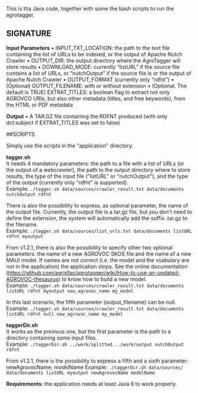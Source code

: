 This is tha Java code, together with some the bash scripts to run the agrotagger. 

## SIGNATURE  
  
**Input Parameters**
•	INPUT_TXT_LOCATION: the path to the text file containing the list of URLs to be indexed, or the output of Apache Nutch Crawler
•	OUTPUT_DIR: the output directory where the AgroTagger will store results
•	DOWNLOAD_MODE: currently “listURL” if the source file contains a list of URLs, or “nutchOutput” if the source file is or the output of Apache Nutch Crawler
•	OUTPUT_FORMAT (currently only “rdfnt”)
•	(Optional) OUTPUT_FILENAME: with or without extension
•	(Optional. The default is TRUE) EXTRAT_TITLES: a boolean flag to extract not only AGROVCO URIs, but also other metadata (titles, and free keywords), from the HTML or PDF metadata
  
**Output**
•	A TAR.GZ file containing the RDFNT produced (with only dct:subject if EXTRAT_TITLES was set to false)


##SCRIPTS  

Simply use the scripts in the "application" directory:

**tagger.sh**  
It needs 4 mandatory parameters: the path to a file with a list of URLs (or the output of a webcrawler), the path to the output directory where to store results, the type of the input file ("listURL" or "nutchOutput"), and the type of the output (currently only "rdfnt" is supported).  
Example: ``./tagger.sh data/sources/crawler_result.txt data/documents nutchOutput rdfnt``  
  
There is also the possibility to express, as optional parameter, the name of the output file. Currently, the output file is a tar.gz file, but you don't need to define the extension, the system will automatically add the suffix .tar.gz to the filename.  
Example: ``./tagger.sh data/sources/list_urls.txt data/documents listURL rdfnt myoutput``  
  
From v1.2.1, there is also the possibility to specify other two optional parameters: the name of a new AGROVOC SKOS file and the name of a new MAUI model. If names are not correct (i.e. the model and the voabulary are not in the application) the application stops. See the online documentation (https://github.com/agrisfao/agrotagger/wiki/How-to-use-an-updated-AGROVOC-thesaurus) to know how to build a new model.  
Example: ``./tagger.sh data/sources/crawler_result.txt data/documents listURL rdfnt myoutput new_agrovoc_name my_model``  
  
In this last scenario, the fifth parameter (output_filename) can be null.  
Example: ``./tagger.sh data/sources/crawler_result.txt data/documents listURL rdfnt null new_agrovoc_name my_model``

**taggerDir.sh**  
It works as the previous one, but the first parameter is the path to a directory containing some input files.  
Example: ``./taggerDir.sh ../work/splitted ../work/output nutchOutput rdfnt``  
  
From v1.2.1, there is the possibility to express a fifth and a sixth parameter: newAgrovocName; modelName
Example: ``./taggerDir.sh data/sources/ data/documents listURL myoutput newAgrovocName modelName``

**Requirements**: the application needs at least Java 6 to work properly.
